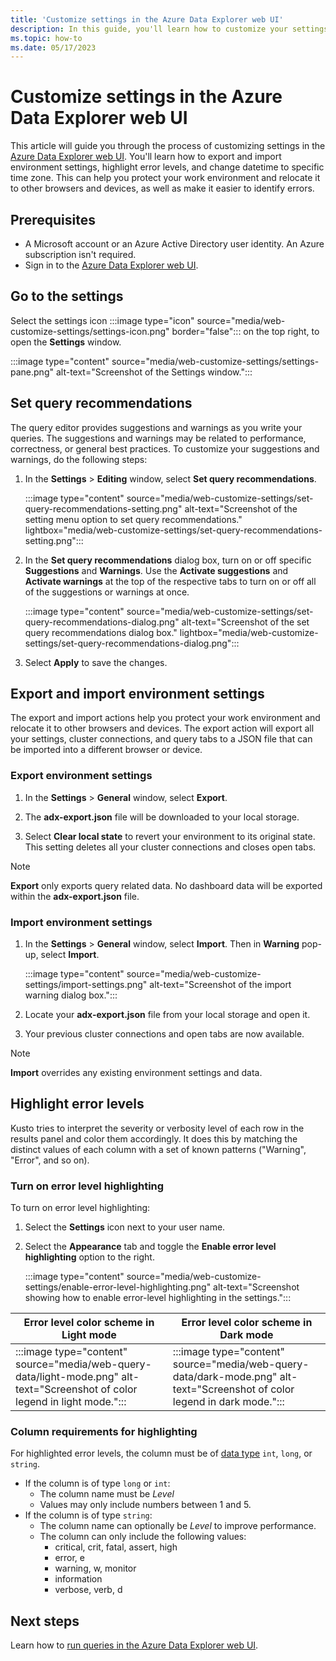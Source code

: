 ```yaml
---
title: 'Customize settings in the Azure Data Explorer web UI'
description: In this guide, you'll learn how to customize your settings in the Azure Data Explorer web UI.
ms.topic: how-to
ms.date: 05/17/2023
---
```


# Customize settings in the Azure Data Explorer web UI

This article will guide you through the process of customizing settings in the [Azure Data Explorer web UI](https://dataexplorer.azure.com/home). You'll learn how to export and import environment settings, highlight error levels, and change datetime to specific time zone. This can help you protect your work environment and relocate it to other browsers and devices, as well as make it easier to identify errors.

## Prerequisites

* A Microsoft account or an Azure Active Directory user identity. An Azure subscription isn't required.
* Sign in to the [Azure Data Explorer web UI](https://dataexplorer.azure.com/home).

## Go to the settings

Select the settings icon :::image type="icon" source="media/web-customize-settings/settings-icon.png" border="false"::: on the top right, to open the **Settings** window.

:::image type="content" source="media/web-customize-settings/settings-pane.png" alt-text="Screenshot of the Settings window.":::

## Set query recommendations

The query editor provides suggestions and warnings as you write your queries. The suggestions and warnings may be related to performance, correctness, or general best practices. To customize your suggestions and warnings, do the following steps:

1. In the **Settings** > **Editing** window, select **Set query recommendations**.

    :::image type="content" source="media/web-customize-settings/set-query-recommendations-setting.png" alt-text="Screenshot of the setting menu option to set query recommendations." lightbox="media/web-customize-settings/set-query-recommendations-setting.png":::

1. In the **Set query recommendations** dialog box, turn on or off specific **Suggestions** and **Warnings**. Use the **Activate suggestions** and **Activate warnings** at the top of the respective tabs to turn on or off all of the suggestions or warnings at once.

    :::image type="content" source="media/web-customize-settings/set-query-recommendations-dialog.png" alt-text="Screenshot of the set query recommendations dialog box." lightbox="media/web-customize-settings/set-query-recommendations-dialog.png":::

1. Select **Apply** to save the changes.

## Export and import environment settings

The export and import actions help you protect your work environment and relocate it to other browsers and devices. The export action will export all your settings, cluster connections, and query tabs to a JSON file that can be imported into a different browser or device.

### Export environment settings

1. In the **Settings** > **General** window, select **Export**.

1. The **adx-export.json** file will be downloaded to your local storage.

1. Select **Clear local state** to revert your environment to its original state. This setting deletes all your cluster connections and closes open tabs.

> [!NOTE]
> **Export** only exports query related data. No dashboard data will be exported within the **adx-export.json** file.

### Import environment settings

1. In the **Settings** > **General** window, select **Import**. Then in **Warning** pop-up, select **Import**.

    :::image type="content" source="media/web-customize-settings/import-settings.png" alt-text="Screenshot of the import warning dialog box.":::

1. Locate your **adx-export.json** file from your local storage and open it.
1. Your previous cluster connections and open tabs are now available.

> [!NOTE]
> **Import** overrides any existing environment settings and data.

## Highlight error levels

Kusto tries to interpret the severity or verbosity level of each row in the results panel and color them accordingly. It does this by matching the distinct values of each column with a set of known patterns ("Warning", "Error", and so on).

### Turn on error level highlighting

To turn on error level highlighting:

1. Select the **Settings** icon next to your user name.
1. Select the **Appearance** tab and toggle the **Enable error level highlighting** option to the right.

    :::image type="content" source="media/web-customize-settings/enable-error-level-highlighting.png" alt-text="Screenshot showing how to enable error-level highlighting in the settings.":::

Error level color scheme in **Light** mode | Error level color scheme in **Dark** mode
|---|---|
:::image type="content" source="media/web-query-data/light-mode.png" alt-text="Screenshot of color legend in light mode."::: | :::image type="content" source="media/web-query-data/dark-mode.png" alt-text="Screenshot of color legend in dark mode.":::

### Column requirements for highlighting

For highlighted error levels, the column must be of [data type](kusto/query/scalar-data-types/index.md) `int`, `long`, or `string`.

* If the column is of type `long` or `int`:
  * The column name must be *Level*
  * Values may only include numbers between 1 and 5.
* If the column is of type `string`:
  * The column name can optionally be *Level* to improve performance.
  * The column can only include the following values:
    * critical, crit, fatal, assert, high
    * error, e
    * warning, w, monitor
    * information
    * verbose, verb, d

## Next steps

Learn how to [run queries in the Azure Data Explorer web UI](web-query-data.md).
